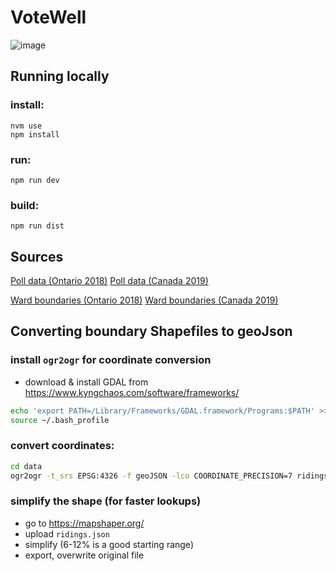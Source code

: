 # VoteWell

![image](https://user-images.githubusercontent.com/3444/66625862-fb5f7d00-ebc3-11e9-9c57-51cde77fae06.png)

## Running locally

### install:
```console
nvm use
npm install
```

### run:
```console
npm run dev
```

### build:
```console
npm run dist
```

## Sources

[Poll data (Ontario 2018)](http://www.calculatedpolitics.com/project/2018-ontario/)
[Poll data (Canada 2019)](https://www.calculatedpolitics.com/project/2019-canada-election/)

[Ward boundaries (Ontario 2018)](https://www.elections.on.ca/en/voting-in-ontario/electoral-districts/current-electoral-district-maps.html)
[Ward boundaries (Canada 2019)](https://open.canada.ca/data/en/dataset/737be5ea-27cf-48a3-91d6-e835f11834b0)


## Converting boundary Shapefiles to geoJson

### install `ogr2ogr` for coordinate conversion

- download & install GDAL from https://www.kyngchaos.com/software/frameworks/
```bash
echo 'export PATH=/Library/Frameworks/GDAL.framework/Programs:$PATH' >> ~/.bash_profile
source ~/.bash_profile
 ```

### convert coordinates:
```bash
cd data
ogr2ogr -t_srs EPSG:4326 -f geoJSON -lco COORDINATE_PRECISION=7 ridings.json path/to/your_shapefile.shp
```

### simplify the shape (for faster lookups)
- go to https://mapshaper.org/
- upload `ridings.json`
- simplify (6-12% is a good starting range)
- export, overwrite original file
